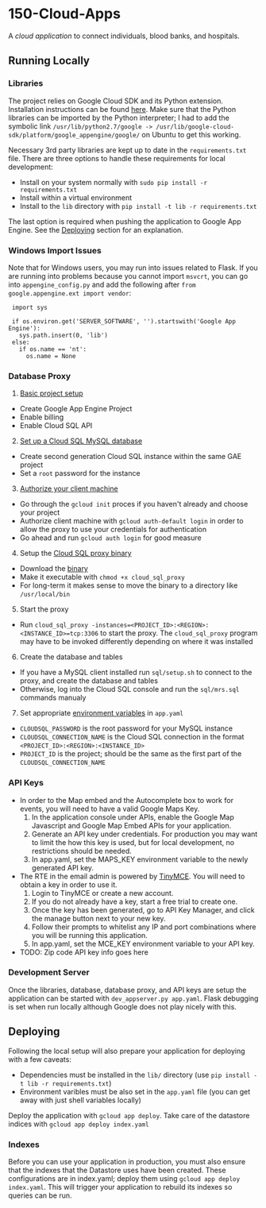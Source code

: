 # 150-Cloud-Apps
A *cloud application* to connect individuals, blood banks, and hospitals.

## Running Locally
### Libraries
The project relies on Google Cloud SDK and its Python extension. Installation instructions can be found [here](https://cloud.google.com/appengine/docs/standard/python/download). Make sure that the Python libraries can be imported by the Python interpreter; I had to add the symbolic link `/usr/lib/python2.7/google -> /usr/lib/google-cloud-sdk/platform/google_appengine/google/` on Ubuntu to get this working.

Necessary 3rd party libraries are kept up to date in the `requirements.txt` file. There are three options to handle these requirements for local development:
- Install on your system normally with `sudo pip install -r requirements.txt`
- Install within a virtual environment
- Install to the `lib` directory with `pip install -t lib -r requirements.txt`

The last option is required when pushing the application to Google App Engine. See the [Deploying](#deploying) section for an explanation.

### Windows Import Issues
Note that for Windows users, you may run into issues related to Flask. If you are running into problems because you cannot import `msvcrt`, you can go into `appengine_config.py` and add the following after `from google.appengine.ext import vendor`:

```import os
 import sys

 if os.environ.get('SERVER_SOFTWARE', '').startswith('Google App Engine'):
   sys.path.insert(0, 'lib')
 else:
   if os.name == 'nt':
     os.name = None
```

### Database Proxy
1. [Basic project setup](https://cloud.google.com/sql/docs/mysql/quickstart#before-you-begin)
  * Create Google App Engine Project
  * Enable billing
  * Enable Cloud SQL API
2. [Set up a Cloud SQL MySQL database](https://cloud.google.com/sql/docs/mysql/quickstart#create_a_title_short_instance)
  * Create second generation Cloud SQL instance within the same GAE project
  * Set a `root` password for the instance
3. [Authorize your client machine](https://cloud.google.com/sql/docs/mysql/sql-proxy#gcloud)
  * Go through the `gcloud init` proces if you haven't already and choose your project
  * Authorize client machine with `gcloud auth-default login` in order to allow the proxy to use your credentials for authentication 
  * Go ahead and run `gcloud auth login` for good measure
4. Setup the [Cloud SQL proxy binary](https://cloud.google.com/sql/docs/mysql/sql-proxy)
  * Download the [binary](https://cloud.google.com/sql/docs/mysql/sql-proxy#install)
  * Make it executable with `chmod +x cloud_sql_proxy`
  * For long-term it makes sense to move the binary to a directory like `/usr/local/bin`
5. Start the proxy
  * Run `cloud_sql_proxy -instances=<PROJECT_ID>:<REGION>:<INSTANCE_ID>=tcp:3306` to start the proxy. The `cloud_sql_proxy` program may have to be invoked differently depending on where it was installed
6. Create the database and tables
  * If you have a MySQL client installed run `sql/setup.sh` to connect to the proxy, and create the database and tables 
  * Otherwise, log into the Cloud SQL console and run the `sql/mrs.sql` commands manualy
7. Set appropriate [environment variables](https://cloud.google.com/appengine/docs/flexible/python/configuring-your-app-with-app-yaml#Python_app_yaml_Defining_environment_variables) in `app.yaml`
  * `CLOUDSQL_PASSWORD` is the root password for your MySQL instance
  * `CLOUDSQL_CONNECTION_NAME` is the Cloud SQL connection in the format `<PROJECT_ID>:<REGION>:<INSTANCE_ID>`
  * `PROJECT_ID` is the project; should be the same as the first part of the `CLOUDSQL_CONNECTION_NAME`

### API Keys
- In order to the Map embed and the Autocomplete box to work for events, you will need to have a valid Google Maps Key.
  1. In the application console under APIs, enable the Google Map Javascript and Google Map Embed APIs for your application.
  2. Generate an API key under credentials. For production you may want to limit the how this key is used, but for local development, no restrictions should be needed.
  3. In app.yaml, set the MAPS_KEY environment variable to the newly generated API key.
- The RTE in the email admin is powered by [TinyMCE](https://www.tinymce.com/). You will need to obtain a key in order to use it.
  1. Login to TinyMCE or create a new account.
  2. If you do not already have a key, start a free trial to create one.
  3. Once the key has been generated, go to API Key Manager, and click the manage button next to your new key.
  4. Follow their prompts to whitelist any IP and port combinations where you will be running this application.
  5. In app.yaml, set the MCE_KEY environment variable to your API key.
- TODO: Zip code API key info goes here

### Development Server
Once the libraries, database, database proxy, and API keys are setup the application can be started with `dev_appserver.py app.yaml`. Flask debugging is set when run locally although Google does not play nicely with this. 

## Deploying
Following the local setup will also prepare your application for deploying with a few caveats:
- Dependencies must be installed in the `lib/` directory (use `pip install -t lib -r requirements.txt`)
- Environment varibles must be also set in the `app.yaml` file (you can get away with just shell variables locally)

Deploy the application with `gcloud app deploy`. Take care of the datastore indices with `gcloud app deploy index.yaml`

### Indexes

Before you can use your application in production, you must also ensure that the indexes that the Datastore uses have been created. These configurations are in index.yaml; deploy them using `gcloud app deploy index.yaml`. This will trigger your application to rebuild its indexes so queries can be run.
